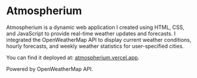# Atmospherium
Atmospherium is a dynamic web application I created using HTML, CSS, and JavaScript to provide real-time weather updates and forecasts. I integrated the OpenWeatherMap API to display current weather conditions, hourly forecasts, and weekly weather statistics for user-specified cities.

You can find it deployed at: [atmospherium.vercel.app](https://atmoshperium.vercel.app).

Powered by OpenWeatherMap API.
